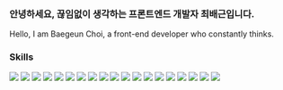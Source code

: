 ### 안녕하세요, 끊임없이 생각하는 프론트엔드 개발자 최배근입니다.
Hello, I am Baegeun Choi, a front-end developer who constantly thinks.


### Skills
<img src="https://img.shields.io/badge/Adobephotoshop-31A8FF?style=flat-square&logo=Adobephotoshop&logoColor=white"/> <img src="https://img.shields.io/badge/Adobeillustrator-FF9A00?style=flat-square&logo=Adobeillustrator&logoColor=white"/> <img src="https://img.shields.io/badge/Adobexd-FF61F6?style=flat-square&logo=Adobexd&logoColor=white"/> <img src="https://img.shields.io/badge/axios-5A29E4?style=flat-square&logo=axios&logoColor=white"/> <img src="https://img.shields.io/badge/createreactapp-09D3AC?style=flat-square&logo=createreactapp&logoColor=white"/> <img src="https://img.shields.io/badge/eslint-4B32C3?style=flat-square&logo=eslint&logoColor=white"/> <img src="https://img.shields.io/badge/html5-E34F26?style=flat-square&logo=html5&logoColor=white"/> <img src="https://img.shields.io/badge/css3-1572B6?style=flat-square&logo=css3&logoColor=white"/> <img src="https://img.shields.io/badge/javascript-F7DF1E?style=flat-square&logo=javascript&logoColor=white"/> <img src="https://img.shields.io/badge/figma-F24E1E?style=flat-square&logo=figma&logoColor=white"/> <img src="https://img.shields.io/badge/github-181717?style=flat-square&logo=github&logoColor=white"/> <img src="https://img.shields.io/badge/slack-4A154B?style=flat-square&logo=slack&logoColor=white"/> <img src="https://img.shields.io/badge/prettier-F7B93E?style=flat-square&logo=prettier&logoColor=white"/> <img src="https://img.shields.io/badge/notion-000000?style=flat-square&logo=notion&logoColor=white"/> <img src="https://img.shields.io/badge/redux-764ABC?style=flat-square&logo=redux&logoColor=white"/> <img src="https://img.shields.io/badge/typescript-3178C6?style=flat-square&logo=typescript&logoColor=white"/> <img src="https://img.shields.io/badge/nextdotjs-000000?style=flat-square&logo=nextdotjs&logoColor=white"/> <img src="https://img.shields.io/badge/vercel-000000?style=flat-square&logo=vercel&logoColor=white"/> <img src="https://img.shields.io/badge/rhinoceros-801010?style=flat-square&logo=rhinoceros&logoColor=white"/>



 
